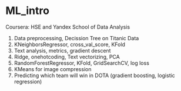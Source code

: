 # ML_intro
Coursera: HSE and Yandex School of Data Analysis

1. Data preprocessing, Decission Tree on Titanic Data
2. KNeighborsRegressor, cross_val_score, KFold
3. Text analysis, metrics, gradient descent
4. Ridge, onehotcoding, Text vectorizing, PCA
5. RandomForestRegressor, KFold, GridSearchCV, log loss
6. KMeans for image compression
7. Predicting which team will win in DOTA (gradient boosting, logistic regression)
